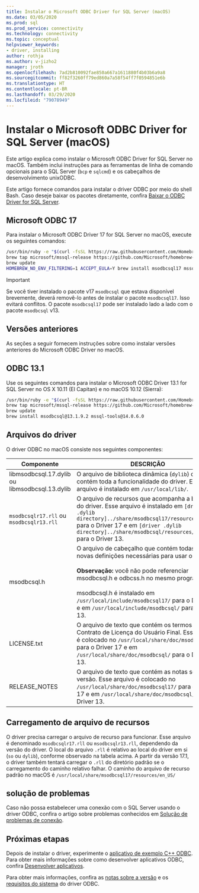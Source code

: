 ```yaml
---
title: Instalar o Microsoft ODBC Driver for SQL Server (macOS)
ms.date: 03/05/2020
ms.prod: sql
ms.prod_service: connectivity
ms.technology: connectivity
ms.topic: conceptual
helpviewer_keywords:
- driver, installing
author: rothja
ms.author: v-jizho2
manager: jroth
ms.openlocfilehash: 7ad2b810092fae850a667a1611880f4b03b6a9a8
ms.sourcegitcommit: ff82f3260ff79ed860a7a58f54ff7f0594851e6b
ms.translationtype: HT
ms.contentlocale: pt-BR
ms.lasthandoff: 03/29/2020
ms.locfileid: "79078949"
---
```

# <a name="install-the-microsoft-odbc-driver-for-sql-server-macos"></a>Instalar o Microsoft ODBC Driver for SQL Server (macOS)

Este artigo explica como instalar o Microsoft ODBC Driver for SQL Server no macOS. Também inclui instruções para as ferramentas de linha de comando opcionais para o SQL Server (`bcp` e `sqlcmd`) e os cabeçalhos de desenvolvimento unixODBC.

Este artigo fornece comandos para instalar o driver ODBC por meio do shell Bash. Caso deseje baixar os pacotes diretamente, confira [Baixar o ODBC Driver for SQL Server](../download-odbc-driver-for-sql-server.md).

## <a name="microsoft-odbc-17"></a>Microsoft ODBC 17

Para instalar o Microsoft ODBC Driver 17 for SQL Server no macOS, execute os seguintes comandos:

```bash
/usr/bin/ruby -e "$(curl -fsSL https://raw.githubusercontent.com/Homebrew/install/master/install)"
brew tap microsoft/mssql-release https://github.com/Microsoft/homebrew-mssql-release
brew update
HOMEBREW_NO_ENV_FILTERING=1 ACCEPT_EULA=Y brew install msodbcsql17 mssql-tools
```

> [!IMPORTANT]
> Se você tiver instalado o pacote v17 `msodbcsql` que estava disponível brevemente, deverá removê-lo antes de instalar o pacote `msodbcsql17`. Isso evitará conflitos. O pacote `msodbcsql17` pode ser instalado lado a lado com o pacote `msodbcsql` v13.

## <a name="previous-versions"></a>Versões anteriores

As seções a seguir fornecem instruções sobre como instalar versões anteriores do Microsoft ODBC Driver no macOS.

## <a name="odbc-131"></a><a id="13.1"></a> ODBC 13.1

Use os seguintes comandos para instalar o Microsoft ODBC Driver 13.1 for SQL Server no OS X 10.11 (El Capitan) e no macOS 10.12 (Sierra):

```bash
/usr/bin/ruby -e "$(curl -fsSL https://raw.githubusercontent.com/Homebrew/install/master/install)"
brew tap microsoft/mssql-release https://github.com/Microsoft/homebrew-mssql-release
brew update
brew install msodbcsql@13.1.9.2 mssql-tools@14.0.6.0
```

## <a name="driver-files"></a>Arquivos do driver

O driver ODBC no macOS consiste nos seguintes componentes:

|Componente|DESCRIÇÃO|  
|---------------|-----------------|  
|libmsodbcsql.17.dylib ou libmsodbcsql.13.dylib|O arquivo de biblioteca dinâmica (`dylib`) que contém toda a funcionalidade do driver. Esse arquivo é instalado em `/usr/local/lib/`.|  
|`msodbcsqlr17.rll` ou `msodbcsqlr13.rll`|O arquivo de recursos que acompanha a biblioteca do driver. Esse arquivo é instalado em `[driver .dylib directory]../share/msodbcsql17/resources/en_US/` para o Driver 17 e em `[driver .dylib directory]../share/msodbcsql/resources/en_US/` para o Driver 13. | 
|msodbcsql.h|O arquivo de cabeçalho que contém todas as novas definições necessárias para usar o driver.<br /><br /> **Observação:**  você não pode referenciar msodbcsql.h e odbcss.h no mesmo programa.<br /><br /> msodbcsql.h é instalado em `/usr/local/include/msodbcsql17/` para o Driver 17 e em `/usr/local/include/msodbcsql/` para o Driver 13. |
|LICENSE.txt|O arquivo de texto que contém os termos do Contrato de Licença do Usuário Final. Esse arquivo é colocado no `/usr/local/share/doc/msodbcsql17/` para o Driver 17 e em `/usr/local/share/doc/msodbcsql/` para o Driver 13. |
|RELEASE_NOTES|O arquivo de texto que contém as notas sobre a versão. Esse arquivo é colocado no `/usr/local/share/doc/msodbcsql17/` para o Driver 17 e em `/usr/local/share/doc/msodbcsql/` para o Driver 13. |

## <a name="resource-file-loading"></a>Carregamento de arquivo de recursos

O driver precisa carregar o arquivo de recurso para funcionar. Esse arquivo é denominado `msodbcsqlr17.rll` ou `msodbcsqlr13.rll`, dependendo da versão do driver. O local do arquivo `.rll` é relativo ao local do driver em si (`so` ou `dylib`), conforme observado na tabela acima. A partir da versão 17.1, o driver também tentará carregar o `.rll` do diretório padrão se o carregamento do caminho relativo falhar. O caminho do arquivo de recurso padrão no macOS é `/usr/local/share/msodbcsql17/resources/en_US/`

## <a name="troubleshooting"></a>solução de problemas

Caso não possa estabelecer uma conexão com o SQL Server usando o driver ODBC, confira o artigo sobre problemas conhecidos em [Solução de problemas de conexão](known-issues-in-this-version-of-the-driver.md#connectivity).

## <a name="next-steps"></a>Próximas etapas

Depois de instalar o driver, experimente o [aplicativo de exemplo C++ ODBC](../../odbc/cpp-code-example-app-connect-access-sql-db.md). Para obter mais informações sobre como desenvolver aplicativos ODBC, confira [Desenvolver aplicativos](../../../odbc/reference/develop-app/developing-applications.md).

Para obter mais informações, confira as [notas sobre a versão](release-notes-odbc-sql-server-linux-mac.md) e os [requisitos do sistema](system-requirements.md) do driver ODBC.
